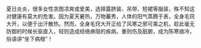 夏日炎炎，很多女性贪图凉爽或爱美，选择露脐装、吊带、短裙等服装，殊不知这对健康有莫大的危害。因为夏天暑热，万物蕃秀，人体的阳气蒸腾于表，全身毛窍大开，以便于出汗散热。然而，全身毛窍大开正给了风寒之邪可乘之机，趁此毫无防御的时候长驱直入，轻则造成经络痹阻的疾病，重则伤及脏腑，成为陈寒痼冷，俗语讲“坐下病根”！
